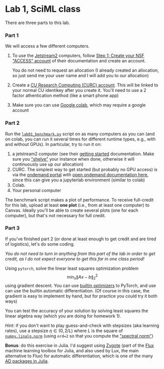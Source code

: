 # Lab 1, SciML class

There are three parts to this lab.

### Part 1
We will access a few different computers.

1. To use the [Jetstream2](https://jetstream-cloud.org/index.html) computers, follow [Step 1: Create your NSF "ACCESS" account](https://jetstream-cloud.org/get-started/index.html) of their documentation and create an account.

   You do not need to request an allocation (I already created an allocation, so just send me your user name and I will add you to our allocation)

2. Create a [CU Research Computing (CURC) account](https://www.colorado.edu/rc/). This will be linked to your normal CU identikey after you create it. You'll need to use a 2 factor athentication method (like a smart phone app)

3. Make sure you can use [Google colab](https://colab.research.google.com/), which may require a google account

### Part 2
Run the [`lab01_benchmark.py`](lab01_benchmark.py) script on as many computers as you can (and on colab, you can run it several times for different runtime types, e.g., with and without GPUs). In particular, try to run it on:
1. a jetstream2 computer (see their [getting started](https://docs.jetstream-cloud.org/getting-started/overview/) documentation. Make sure you ["shelve"](https://docs.jetstream-cloud.org/getting-started/instance-management/) your instance when done, otherwise it will continuously use up our allocation)
2. CURC. The simplest way to get started (but probably no GPU access) is via the [ondemand portal](https://ondemand.rc.colorado.edu/) with [open ondemand documentation here](https://curc.readthedocs.io/en/latest/open_ondemand/index.html), since this can give you a jupyterlab environment (similar to colab)
3. Colab.
4. Your personal computer

The benchmark script makes a plot of performance. To receive full-credit for this lab, upload at least **one plot** (i.e., from at least one computer) to Canvas.  Ideally you'll be able to create several plots (one for each computer), but that's not necessary for full credit.

### Part 3
If you've finished part 2 (or done at least enough to get credit and are tired of logistics), let's do some coding.  

*You do not need to turn in anything from this part of the lab in order to get credit, as I do not expect everyone to get this far in one class period!*

Using `pytorch`, solve the linear least squares optimization problem $$\min_x \|Ax-b\|_2^2$$ using gradient descent. You can use [builtin optimizers](https://pytorch.org/docs/stable/optim.html) to PyTorch, and use can use the builtin automatic differentiation. (Of course in this case, the gradient is easy to implement by hand, but for practice you could try it both ways)

You can test the accuracy of your solution by solving least squares the linear algebra way (which you are doing for homework 1).

*Hint*: if you don't want to play guess-and-check with stepsizes (aka learning rates), use a stepsize $\eta \in (0, 2/L)$ where $L$ is the square of [`numpy.linalg.norm`](https://numpy.org/doc/stable/reference/generated/numpy.linalg.norm.html) (using `ord=2` so that you compute the ["spectral norm"](https://en.wikipedia.org/wiki/Matrix_norm#Spectral_norm_(p_=_2)))

**Bonus**: do this exercise in Julia. I'd suggest using [Zygote](https://fluxml.ai/Zygote.jl/stable/) (part of the [Flux](https://fluxml.ai/) machine learning toolbox for Julia, and also used by Lux, the main alternative to Flux) for automatic differentiation, which is one of the many [AD packages in Julia](https://juliadiff.org/).
